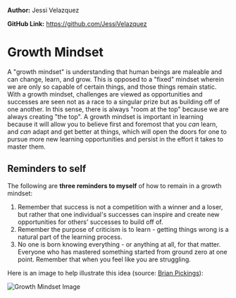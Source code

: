**Author:** Jessi Velazquez

**GitHub Link:** https://github.com/JessiVelazquez

# Growth Mindset
A "growth mindset" is understanding that human beings are maleable and can change, learn, and grow. This is opposed to a "fixed" mindset wherein we are only so capable of certain things, and those things remain static. With a growth mindset, challenges are viewed as opportunities and successes are seen not as a race to a singular prize but as building off of one another. In this sense, there is always "room at the top" because we are always creating "the top". A growth mindset is important in learning because it will allow you to believe first and foremost that you *can* learn, and *can* adapt and get better at things, which will open the doors for one to pursue more new learning opportunities and persist in the effort it takes to master them.

## Reminders to self
The following are **three reminders to myself** of how to remain in a growth mindset:
  1. Remember that success is not a competition with a winner and a loser, but rather that one individual's successes can inspire and create new opportunities for others' successes to build off of.
  2. Remember the purpose of criticism is to learn - getting things wrong is a natural part of the learning process.
  3. No one is born knowing everything - or anything at all, for that matter. Everyone who has mastered something started from ground zero at one point. Remember that when you feel like you are struggling.

Here is an image to help illustrate this idea (source: [Brian Pickings](https://www.brainpickings.org/2014/01/29/carol-dweck-mindset/)):

![Growth Mindset Image](https://i2.wp.com/www.brainpickings.org/wp-content/uploads/2012/04/taschen_informationgraphics10.jpg?w=680&ssl=1)
